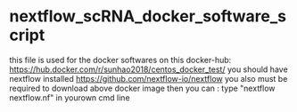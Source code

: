 # nextflow_scRNA_docker_software_script
this file is used for the docker softwares on this docker-hub:
https://hub.docker.com/r/sunhao2018/centos_docker_test/
you should have nextflow installed https://github.com/nextflow-io/nextflow
you also must be required to download above docker image
then you can :
type "nextflow nextflow.nf" in yourown cmd line
